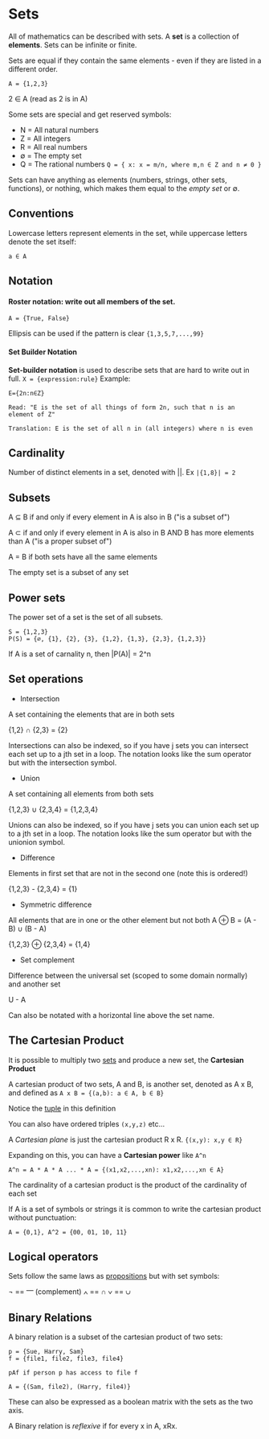 # Sets

All of mathematics can be described with sets. A **set** is a collection of **elements**. Sets can be infinite or finite.

Sets are equal if they contain the same elements - even if they are listed in a different order.

`A = {1,2,3}`

2 ∈ A (read as 2 is in A)

Some sets are special and get reserved symbols:

- N = All natural numbers
- Z = All integers
- R = All real numbers
- ∅ = The empty set
- Q = The rational numbers `Q = { x: x = m/n, where m,n ∈ Z and n ≠ 0 }`

Sets can have anything as elements (numbers, strings, other sets, functions), or nothing, which makes them equal to the _empty set_ or ∅.

## Conventions

Lowercase letters represent elements in the set, while uppercase letters denote
the set itself:

```
a ∈ A
```

## Notation

#### Roster notation: write out all members of the set.

```
A = {True, False}
```

Ellipsis can be used if the pattern is clear `{1,3,5,7,...,99}`

#### Set Builder Notation

**Set-builder notation** is used to describe sets that are hard to write out in full. `X = {expression:rule}` Example:

```
E={2n:n∈Z}

Read: "E is the set of all things of form 2n, such that n is an element of Z"

Translation: E is the set of all n in (all integers) where n is even
```

## Cardinality

Number of distinct elements in a set, denoted with ||. Ex `|{1,8}| = 2`

## Subsets

A ⊆ B if and only if every element in A is also in B ("is a subset of")

A ⊂ if and only if every element in A is also in B AND B has more elements than
A ("is a proper subset of")

A = B if both sets have all the same elements

The empty set is a subset of any set

## Power sets

The power set of a set is the set of all subsets.

```
S = {1,2,3}
P(S) = {∅, {1}, {2}, {3}, {1,2}, {1,3}, {2,3}, {1,2,3}}
```

If A is a set of carnality n, then |P(A)| = 2^n

## Set operations

- Intersection

A set containing the elements that are in both sets

{1,2} ∩ {2,3} = {2}

Intersections can also be indexed, so if you have j sets you can intersect each
set up to a jth set in a loop. The notation looks like the sum operator but with
the intersection symbol.

- Union

A set containing all elements from both sets

{1,2,3} ∪ {2,3,4} = {1,2,3,4}

Unions can also be indexed, so if you have j sets you can union each
set up to a jth set in a loop. The notation looks like the sum operator but with
the unionion symbol.

- Difference

Elements in first set that are not in the second one (note this is ordered!)

{1,2,3} - {2,3,4} = {1}

- Symmetric difference

All elements that are in one or the other element but not both
A ⊕ B = (A - B) ∪ (B - A)

{1,2,3} ⊕ {2,3,4} = {1,4}

- Set complement

Difference between the universal set (scoped to some domain normally) and another set

U - A

Can also be notated with a horizontal line above the set name.

## The Cartesian Product

It is possible to multiply two [sets](./sets.md) and produce a new set, the **Cartesian Product**

A cartesian product of two sets, A and B, is another set, denoted as A x B,
and defined as `A x B = {(a,b): a ∈ A, b ∈ B}`

Notice the [tuple](./tuple.md) in this definition

You can also have ordered triples `(x,y,z)` etc...

A _Cartesian plane_ is just the cartesian product R x R. `{(x,y): x,y ∈ R}`

Expanding on this, you can have a **Cartesian power** like `A^n`

```
A^n = A * A * A ... * A = {(x1,x2,...,xn): x1,x2,...,xn ∈ A}
```

The cardinality of a cartesian product is the product of the cardinality of each set

If A is a set of symbols or strings it is common to write the cartesian product
without punctuation:

```
A = {0,1}, A^2 = {00, 01, 10, 11}
```

## Logical operators

Sets follow the same laws as [propositions](./propositions.md) but with set symbols:

¬ == ⎻ (complement)
∧ == ∩
∨ == ∪

## Binary Relations

A binary relation is a subset of the cartesian product of two sets:

```
p = {Sue, Harry, Sam}
f = {file1, file2, file3, file4}

pAf if person p has access to file f

A = {(Sam, file2), (Harry, file4)}
```

These can also be expressed as a boolean matrix with the sets as the two axis.

A Binary relation is *reflexive* if for every x in A, xRx.

